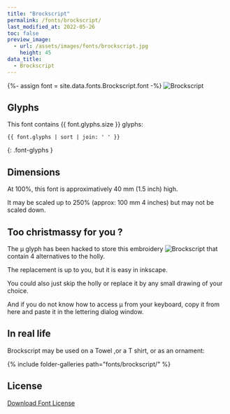 ```yaml
---
title: "Brockscript"
permalink: /fonts/brockscript/
last_modified_at: 2022-05-26
toc: false
preview_image:
  - url: /assets/images/fonts/brockscript.jpg
    height: 45
data_title:
  - Brockscript
---
```

{%- assign font = site.data.fonts.Brockscript.font -%}
![Brockscript](/assets/images/fonts/brockscript.jpg)

## Glyphs

This font contains  {{ font.glyphs.size }} glyphs:

```
{{ font.glyphs | sort | join: ' ' }}
```
{: .font-glyphs }

## Dimensions

At 100%, this font  is  approximatively 40 mm (1.5  inch) high.

It may be  scaled up to 250% (approx:  100 mm 4 inches)  but may not be scaled down.

## Too  christmassy for you ?

The µ  glyph has been hacked to store this embroidery ![Brockscript](/assets/images/fonts/brockscriptmu.png)
that contain 4 alternatives to the holly. 

The replacement is up to you, but it is easy in inkscape.

You could also just skip the holly or replace it by any small drawing of your choice.

And if you do not know how to access µ from your keyboard,  copy it from here and paste it in the lettering  dialog window.

## In real life

Brockscript may be used on a Towel ,or a  T shirt, or as an ornament:

{% include folder-galleries path="fonts/brockscript/" %}

## License

[Download Font License](https://github.com/inkstitch/inkstitch/tree/main/fonts/Brockscript/LICENSE)
